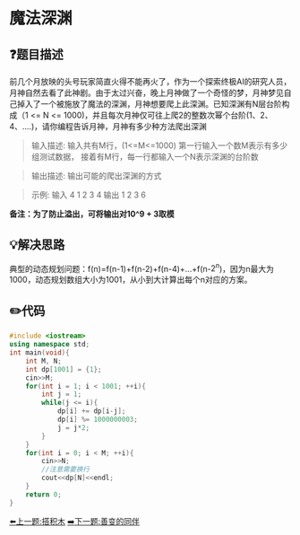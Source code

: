 # 魔法深渊

## :question:题目描述
前几个月放映的头号玩家简直火得不能再火了，作为一个探索终极AI的研究人员，月神自然去看了此神剧。由于太过兴奋，晚上月神做了一个奇怪的梦，月神梦见自己掉入了一个被施放了魔法的深渊，月神想要爬上此深渊。已知深渊有N层台阶构成（1 <= N <= 1000)，并且每次月神仅可往上爬2的整数次幂个台阶(1、2、4、....)，请你编程告诉月神，月神有多少种方法爬出深渊    

>输入描述:
输入共有M行，(1<=M<=1000)
第一行输入一个数M表示有多少组测试数据，
接着有M行，每一行都输入一个N表示深渊的台阶数

>输出描述:
输出可能的爬出深渊的方式

>示例:
输入
4
1
2
3
4
输出
1
2
3
6

**备注：为了防止溢出，可将输出对10^9 + 3取模**

## :bulb:解决思路
典型的动态规划问题：f(n)=f(n-1)+f(n-2)+f(n-4)+...+f(n-$2^{n}$)，因为n最大为1000，动态规划数组大小为1001，从小到大计算出每个n对应的方案。

## :pencil2:代码
```c++
#include <iostream>
using namespace std;
int main(void){
    int M, N;
    int dp[1001] = {1};
    cin>>M;
    for(int i = 1; i < 1001; ++i){
        int j = 1;
        while(j <= i){
            dp[i] += dp[i-j];
            dp[i] %= 1000000003;
            j = j*2;
        }
    }
    for(int i = 0; i < M; ++i){
        cin>>N;
        //注意需要换行
        cout<<dp[N]<<endl;
    }
    return 0;
}
```
[:arrow_left:上一题:搭积木](PlayLego.md)
[:arrow_right:下一题:善变的同伴](#)